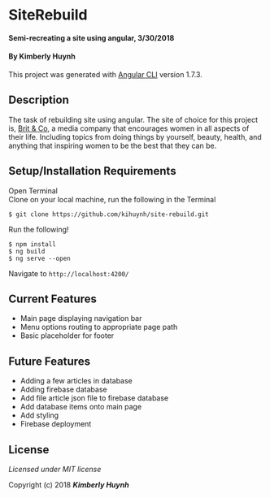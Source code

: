 # SiteRebuild
#### Semi-recreating a site using angular, 3/30/2018
#### By Kimberly Huynh
This project was generated with [Angular CLI](https://github.com/angular/angular-cli) version 1.7.3.

## Description
 The task of rebuilding site using angular. The site of choice for this project is, [Brit & Co](https://www.brit.co/), a media company that encourages women in all aspects of their life. Including topics from doing things by yourself, beauty, health, and anything that inspiring women to be the best that they can be.

## Setup/Installation Requirements
Open Terminal <br/>
Clone on your local machine, run the following in the Terminal
```
$ git clone https://github.com/kihuynh/site-rebuild.git
```
Run the following!
```
$ npm install
$ ng build
$ ng serve --open
```
Navigate to `http://localhost:4200/`


## Current Features
- Main page displaying navigation bar
- Menu options routing to appropriate page path
- Basic placeholder for footer

## Future Features
- Adding a few articles in database
- Adding firebase database
- Add file article json file to firebase database
- Add database items onto main page
- Add styling
- Firebase deployment

## License

*Licensed under MIT license*

Copyright (c) 2018 **_Kimberly Huynh_**
